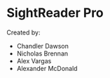 # SightReader Pro

Created by:
* Chandler Dawson
* Nicholas Brennan
* Alex Vargas
* Alexander McDonald
